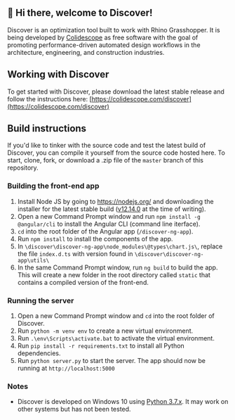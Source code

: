 ## 👋 Hi there, welcome to Discover!

Discover is an optimization tool built to work with Rhino Grasshopper. It is being developed by [Colidescope](https://colidescope.com) as free software with the goal of promoting performance-driven automated design workflows in the architecture, engineering, and construction industries.

## Working with Discover

To get started with Discover, please download the latest stable release and follow the instructions here: [https://colidescope.com/discover](https://colidescope.com/discover)

## Build instructions

If you'd like to tinker with the source code and test the latest build of Discover, you can compile it yourself from the source code hosted here. To start, clone, fork, or download a .zip file of the `master` branch of this repository.

### Building the front-end app

1. Install Node JS by going to https://nodejs.org/ and downloading the installer for the latest stable build ([v12.14.0](https://nodejs.org/dist/v12.14.0/node-v12.14.0-x64.msi) at the time of writing).
2. Open a new Command Prompt window and run `npm install -g @angular/cli` to install the Angular CLI (command line iterface).
3. `cd` into the root folder of the Angular app (`/discover-ng-app`). 
4. Run `npm install` to install the components of the app.
5. In `\discover\discover-ng-app\node_modules\@types\chart.js\`, replace the file `index.d.ts` with version found in `\discover\discover-ng-app\utils\`
6. In the same Command Prompt window, run `ng build` to build the app. This will create a new folder in the root directory called `static` that contains a compiled version of the front-end.

### Running the server

1. Open a new Command Prompt window and `cd` into the root folder of Discover.
2. Run `python -m venv env` to create a new virtual environment.
3. Run `.\env\Scripts\activate.bat` to activate the virtual environment.
4. Run `pip install -r requirements.txt` to install all Python dependencies.
5. Run `python server.py` to start the server. The app should now be running at `http://localhost:5000`

### Notes

- Discover is developed on Windows 10 using [Python 3.7.x](https://www.python.org/downloads/release/python-375/). It may work on other systems but has not been tested.
